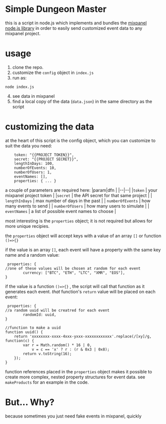 
# Simple Dungeon Master
this is a script in node.js which implements and bundles the [mixpanel node.js  library](https://github.com/mixpanel/mixpanel-node) in order to easily send customized event data to any mixpanel project.

# usage

 1. clone the repo.  
 2. customize the `config` object in `index.js`  
 3. run as:
```
node index.js
```
4. see data in mixpanel
5. find a local copy of the data (`data.json`) in the same directory as the script


# customizing the data

at the heart of this script is the config object, which you can customize to suit the data you need:

```const config = {
    token: "{{PROJECT TOKEN}}",
    secret: "{{PROJECT SECRET}}",
    lengthInDays: 100,
    numberOfEvents: 10,
    numberOfUsers: 1,
    eventNames: [],
    properties: { ... }
```
a couple of parameters are required here:
|param|dfn |
|--|--|
|`token`  | your mixpanel project token |
|`secret`  | the API secret for that same project |
| `lengthInDays` | max number of days in the past |
| `numberOfEvents` | how many events to send |
| `numberOfUsers` | how many users to simulate |
| `eventNames` | a list of possible event names to choose |

most interesting is the `properties` object; it is not required but allows for more unique recipies.

the `properties` object will accept keys with a value of an array `[]` or function `()=>{}`

if the value is an array `[]`, each event will have a property with the same key name and a random value:

```
 properties: {       
//one of these values will be chosen at random for each event
        currency: ["BTC", "ETH", "LTC", "XMR", "EOS"], 
}
```

if the value is a function `()=>{}` , the script will call that function as it generates each event. *that* function's `return` value will be placed on each event:

```
 properties: {       
//a random uuid will be creatred for each event
        randomId: uuid, 
}

//function to make a uuid
function uuid() {
    return 'xxxxxxxx-xxxx-4xxx-yxxx-xxxxxxxxxxxx'.replace(/[xy]/g, function(c) {
        var r = Math.random() * 16 | 0,
            v = c == 'x' ? r : (r & 0x3 | 0x8);
        return v.toString(16);
    });
}
```

function references placed in the `properties` object makes it possible to create more complex, nested property structures for event data. see `makeProducts`  for an example in the code.

# But... Why?
because sometimes you just need fake events in mixpanel, quickly
